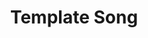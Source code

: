 ---
layout: songs
title: Template Song
album: Name of Album
album_link: https://open.spotify.com/album/15fRdFoEfLToMIHjgr3T9c
short_name: template_song

song_name: Template Song
song_tagline: This song right here...

song_description: This is a really really really great song.

spotify_id: 3kTzpwkUjZZPgfN5ie0zqL

lyrics: |-
    Some lyrics
    Go here
---